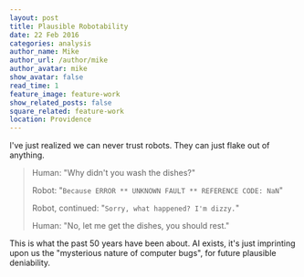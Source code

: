```yaml
---
layout: post
title: Plausible Robotability
date: 22 Feb 2016
categories: analysis
author_name: Mike
author_url: /author/mike
author_avatar: mike
show_avatar: false
read_time: 1
feature_image: feature-work
show_related_posts: false
square_related: feature-work
location: Providence
---
```


I've just realized we can never trust robots. They can just flake out of anything.

> Human: "Why didn't you wash the dishes?"
>
> Robot: "`Because ERROR ** UNKNOWN FAULT ** REFERENCE CODE: NaN`"
>
> Robot, continued: "`Sorry, what happened? I'm dizzy.`"
>
> Human: "No, let me get the dishes, you should rest."

This is what the past 50 years have been about. AI exists, it's just imprinting upon us the "mysterious nature of computer bugs", for future plausible deniability.
